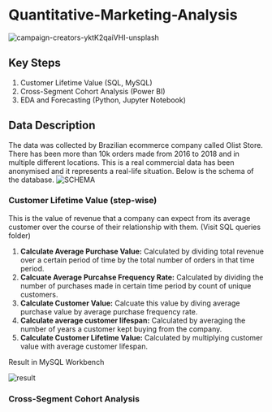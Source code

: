    # Quantitative-Marketing-Analysis
![campaign-creators-yktK2qaiVHI-unsplash](https://user-images.githubusercontent.com/32847030/69487497-f9c2df00-0e28-11ea-84bb-8d04e0020cb1.jpg)

## Key Steps
  1.  Customer Lifetime Value (SQL, MySQL)
  2.  Cross-Segment Cohort Analysis (Power BI)
  3.  EDA and Forecasting (Python, Jupyter Notebook) 
## Data Description
The data was collected by Brazilian ecommerce company called Olist Store. There has been more than 10k orders made from 2016 to 2018 and in multiple different locations. This is a real commercial data has been anonymised and it represents a real-life situation. Below is the schema of the database. 
![SCHEMA](https://user-images.githubusercontent.com/32847030/69487614-0fd19f00-0e2b-11ea-811a-9739823003d8.png)

### Customer Lifetime Value (step-wise)
This is the value of revenue that a company can expect from its average customer over the course of their relationship with them. (Visit SQL queries folder)
  1. **Calculate Average Purchase Value:**  Calculated by dividing total revenue over a certain period of time by the total number of orders in that time period. 
  2. **Calcuate Average Purcahse Frequency Rate:** Calculated by dividing the number of purchases made in certain time period by count of unique customers. 
  3. **Calculate Customer Value:** Calcuate this value by diving average purchase value by average purchase frequency rate.
  4. **Calculate average customer lifespan:** Calculated by averaging the number of years a customer kept buying from the company.
  5. **Calculate Customer Lifetime Value:** Calculated by multiplying customer value with average customer lifespan. 
  
  Result in MySQL Workbench
  
  ![result](https://user-images.githubusercontent.com/32847030/69489313-dfe2c580-0e43-11ea-8f53-5225b65a4e65.JPG)
  
  ### Cross-Segment Cohort Analysis 
  